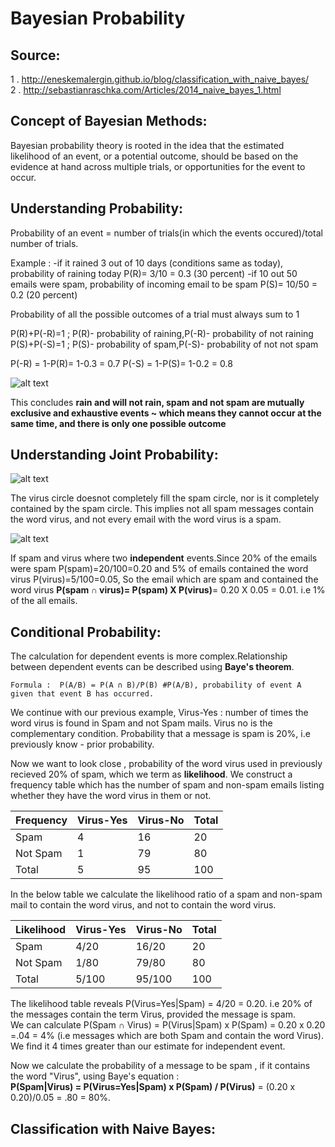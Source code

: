 # Bayesian Probability

## Source:  
1 . http://eneskemalergin.github.io/blog/classification_with_naive_bayes/  
2 . http://sebastianraschka.com/Articles/2014_naive_bayes_1.html  
  
## Concept of Bayesian Methods:  

Bayesian probability theory is rooted in the idea that the estimated likelihood of an event, or a potential outcome, should be based on  the evidence at hand across multiple trials, or opportunities for the event to occur.  

## Understanding Probability:

Probability of an event = number of trials(in which the events occured)/total number of trials.

Example : 
-if it rained 3 out of 10 days (conditions same as today), probability of raining today P(R)= 3/10 = 0.3 (30 percent)
-if 10 out 50 emails were spam, probability of incoming email to be spam P(S)= 10/50 = 0.2 (20 percent)

Probability of all the possible outcomes of a trial must always sum to 1

P(R)+P(-R)=1 ; P(R)- probability of raining,P(-R)- probability of not raining
P(S)+P(-S)=1 ; P(S)- probability of spam,P(-S)- probability of not not spam

P(-R) = 1-P(R)= 1-0.3 = 0.7
P(-S) = 1-P(S)= 1-0.2 = 0.8

![alt text](https://github.com/jishu1989/MachineLearning/blob/master/classifier_bayesian/understanding%20probability.JPG)


This concludes **rain and will not rain, spam and not spam are mutually exclusive and exhaustive events ~ which means they cannot occur at the same time, and there is only one possible outcome**

## Understanding Joint Probability:  

![alt text](https://github.com/jishu1989/MachineLearning/blob/master/classifier_bayesian/joint%20prob.JPG)  

The virus circle doesnot completely fill the spam circle, nor is it completely contained by the spam circle. This implies not all spam messages contain the word virus, and not every email with the word virus is a spam.  

![alt text](https://github.com/jishu1989/MachineLearning/blob/master/classifier_bayesian/jp_close.JPG)  

If spam and virus where two **independent** events.Since 20% of the emails were spam P(spam)=20/100=0.20 and 5% of emails contained the word virus P(virus)=5/100=0.05, So the email which are spam and contained the word virus **P(spam ∩ virus)= P(spam) X P(virus)**= 0.20 X 0.05 = 0.01. i.e 1% of the all emails.

## Conditional Probability:  

The calculation for dependent events is more complex.Relationship between dependent events can be described using **Baye's theorem**.  

```
Formula :  P(A/B) = P(A ∩ B)/P(B) #P(A/B), probability of event A given that event B has occurred.
```

We continue with our previous example, Virus-Yes : number of times the word virus is found in Spam and not Spam mails. Virus no is the complementary condition. Probability that a message is spam is 20%, i.e previously know - prior probability.  

Now we want to look close , probability of the word virus used in previously recieved 20% of spam, which we term as **likelihood**. We construct a frequency table which has the number of spam and non-spam emails listing whether they have the word virus in them or not.

Frequency|Virus-Yes|Virus-No|Total  
---------|---------|--------|-----
Spam|4|16|20
Not Spam|1|79|80  
Total|5|95|100  

In the below table we calculate the likelihood ratio of a spam and non-spam mail to contain the word virus, and not to contain the word virus.

Likelihood|Virus-Yes|Virus-No|Total  
---------|---------|--------|-----
Spam|4/20|16/20|20
Not Spam|1/80|79/80|80  
Total|5/100|95/100|100  

The likelihood table reveals P(Virus=Yes|Spam) = 4/20 = 0.20. i.e 20% of the messages contain the term Virus, provided the message is spam.  
We can calculate P(Spam ∩ Virus) = P(Virus|Spam) x P(Spam) = 0.20 x 0.20 =.04 = 4% (i.e messages which are both Spam and contain the word Virus). We find it 4 times greater than our estimate for independent event.  

Now we calculate the probability of a message to be spam , if it contains the word "Virus", using Baye's equation :  
**P(Spam|Virus) = P(Virus=Yes|Spam) x P(Spam) / P(Virus)** = (0.20 x 0.20)/0.05 = .80 = 80%.  

## Classification with Naive Bayes:  


 
  
  
  
  
